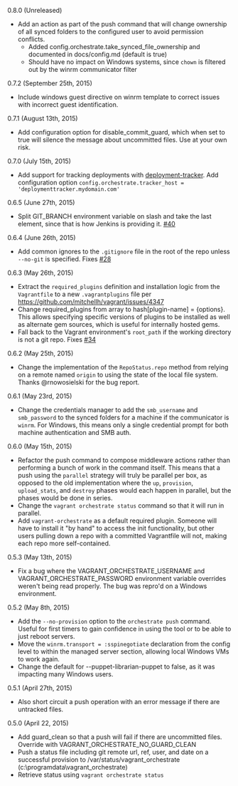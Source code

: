 0.8.0 (Unreleased)

  - Add an action as part of the push command that will change ownership of all synced folders to the configured user to avoid permission conflicts.
    - Added config.orchestrate.take_synced_file_ownership and documented in docs/config.md (default is true)
    - Should have no impact on Windows systems, since `chown` is filtered out by the winrm communicator filter

0.7.2 (September 25th, 2015)

  - Include windows guest directive on winrm template to correct issues with incorrect
  guest identification.

0.7.1 (August 13th, 2015)

  - Add configuration option for disable_commit_guard, which when set to true will silence
  the message about uncommitted files. Use at your own risk.

0.7.0 (July 15th, 2015)

  - Add support for tracking deployments with [deployment-tracker](https://github.com/Cimpress-MCP/deployment-tracker).
  Add configuration option `config.orchestrate.tracker_host = 'deploymenttracker.mydomain.com'`

0.6.5 (June 27th, 2015)

  - Split GIT_BRANCH environment variable on slash and take the last element, since
  that is how Jenkins is providing it. [#40](https://github.com/Cimpress-MCP/vagrant-orchestrate/issues/40)

0.6.4 (June 26th, 2015)

  - Add common ignores to the `.gitignore` file in the root of the repo unless
  `--no-git` is specified. Fixes [#28](https://github.com/Cimpress-MCP/vagrant-orchestrate/issues/28)

0.6.3 (May 26th, 2015)

  - Extract the `required_plugins` definition and installation logic from the
  `Vagrantfile` to a new `.vagrantplugins` file per https://github.com/mitchellh/vagrant/issues/4347
  - Change required_plugins from array to hash[plugin-name] = {options}. This allows specifying specific versions of plugins to be installed as well as alternate gem sources, which is useful for internally hosted gems.
  - Fall back to the Vagrant environment's `root_path` if the working directory is
  not a git repo. Fixes [#34](https://github.com/Cimpress-MCP/vagrant-orchestrate/issues/34)

0.6.2 (May 25th, 2015)

  - Change the implementation of the `RepoStatus.repo` method from relying on a
  remote named `origin` to using the state of the local file system. Thanks @rnowosielski
  for the bug report.

0.6.1 (May 23rd, 2015)

  - Change the credentials manager to add the `smb_username` and `smb_password` to
  the synced folders for a machine if the communicator is `winrm`. For Windows,
  this means only a single credential prompt for both machine authentication and
  SMB auth.

0.6.0 (May 15th, 2015)

  - Refactor the push command to compose middleware actions rather than performing
  a bunch of work in the command itself. This means that a push using the `parallel`
  strategy will truly be parallel per box, as opposed to the old implementation where
  the `up`, `provision`, `upload_stats`, and `destroy` phases would each happen in
  parallel, but the phases would be done in series.
  - Change the `vagrant orchestrate status` command so that it will run in parallel.
  - Add `vagrant-orchestrate` as a default required plugin. Someone will have to
  install it "by hand" to access the init functionality, but other users pulling
  down a repo with a committed Vagrantfile will not, making each repo more self-contained.

0.5.3 (May 13th, 2015)

  - Fix a bug where the VAGRANT_ORCHESTRATE_USERNAME and VAGRANT_ORCHESTRATE_PASSWORD
  environment variable overrides weren't being read properly. The bug was repro'd
  on a Windows environment.

0.5.2 (May 8th, 2015)

  - Add the `--no-provision` option to the `orchestrate push` command. Useful for
  first timers to gain confidence in using the tool or to be able to just reboot servers.
  - Move the `winrm.transport = :sspinegotiate` declaration from the config level
  to within the managed server section, allowing local Windows VMs to work again.
  - Change the default for --puppet-librarian-puppet to false, as it was impacting
  many Windows users.

0.5.1 (April 27th, 2015)

  - Also short circuit a push operation with an error message if there are untracked files.

0.5.0 (April 22, 2015)

  - Add guard_clean so that a push will fail if there are uncommitted files. Override with VAGRANT_ORCHESTRATE_NO_GUARD_CLEAN
  - Push a status file including git remote url, ref, user, and date on a successful provision to /var/status/vagrant_orchestrate (c:\programdata\vagrant_orchestrate)
  - Retrieve status using `vagrant orchestrate status`
